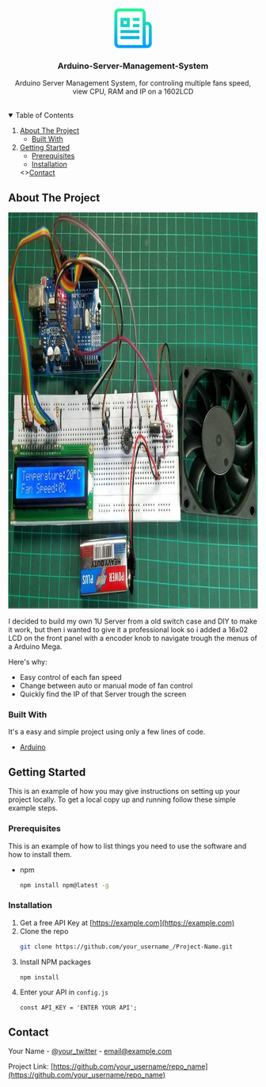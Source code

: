 <!-- PROJECT LOGO -->
<br />
<p align="center">
  <a href="https://github.com/ti-dragonns/Arduino-Server-Management-System">
    <img src="images/logo.png" alt="Logo" width="80" height="80">
  </a>

  <h3 align="center">Arduino-Server-Management-System</h3>

  <p align="center">
    Arduino Server Management System, for controling multiple fans speed, view CPU, RAM and IP on a 1602LCD
    <br />
    <br />
  </p>
</p>

<!-- TABLE OF CONTENTS -->
<details open="open">
  <summary>Table of Contents</summary>
  <ol>
    <li>
      <a href="#about-the-project">About The Project</a>
      <ul>
        <li><a href="#built-with">Built With</a></li>
      </ul>
    </li>
    <li>
      <a href="#getting-started">Getting Started</a>
      <ul>
        <li><a href="#prerequisites">Prerequisites</a></li>
        <li><a href="#installation">Installation</a></li>
      </ul>
    </li>
    <><a href="#contact">Contact</a></>
  </ol>
</details>

<!-- ABOUT THE PROJECT -->

## About The Project

<p align="center">
  <a href="https://github.com/ti-dragonns/Arduino-Server-Management-System">
    <img src="images/example_demo.jpg" alt="example_demo" width="800" height="800">
  </a>
</p>

I decided to build my own 1U Server from a old switch case and DIY to make it work, but then i wanted to give it a professional look so i added a 16x02 LCD on the front panel with a encoder knob to navigate trough the menus of a Arduino Mega.

Here's why:

- Easy control of each fan speed
- Change between auto or manual mode of fan control
- Quickly find the IP of that Server trough the screen

### Built With

It's a easy and simple project using only a few lines of code.

- [Arduino](https://www.arduino.cc/)

<!-- GETTING STARTED -->

## Getting Started

This is an example of how you may give instructions on setting up your project locally.
To get a local copy up and running follow these simple example steps.

### Prerequisites

This is an example of how to list things you need to use the software and how to install them.

- npm
  ```sh
  npm install npm@latest -g
  ```

### Installation

1. Get a free API Key at [https://example.com](https://example.com)
2. Clone the repo
   ```sh
   git clone https://github.com/your_username_/Project-Name.git
   ```
3. Install NPM packages
   ```sh
   npm install
   ```
4. Enter your API in `config.js`
   ```JS
   const API_KEY = 'ENTER YOUR API';
   ```


<!-- CONTACT -->

## Contact

Your Name - [@your_twitter](https://twitter.com/your_username) - email@example.com

Project Link: [https://github.com/your_username/repo_name](https://github.com/your_username/repo_name)
